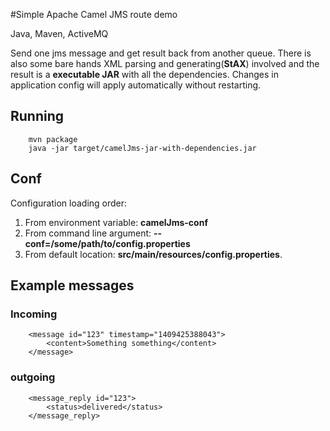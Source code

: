 #Simple Apache Camel JMS route demo

Java, Maven, ActiveMQ

Send one jms message and get result back from another queue.
There is also some bare hands XML parsing and generating(**StAX**) involved and the result is a **executable JAR** with all the dependencies.
Changes in application config will apply automatically without restarting. 

## Running

		mvn package
		java -jar target/camelJms-jar-with-dependencies.jar

## Conf

Configuration loading order:
<ol>
<li>From environment variable: <strong>camelJms-conf</strong></li>
<li>From command line argument: <strong>--conf=/some/path/to/config.properties</strong></li>
<li>From default location: <strong>src/main/resources/config.properties</strong>.</li>
</ol>

## Example messages

### Incoming
		<message id="123" timestamp="1409425388043">
			<content>Something something</content>
		</message>

### outgoing

		<message_reply id="123">
			<status>delivered</status>
		</message_reply>